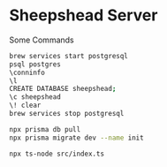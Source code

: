 # Sheepshead Server

Some Commands

```bash
brew services start postgresql
psql postgres
\conninfo
\l
CREATE DATABASE sheepshead;
\c sheepshead
\! clear
brew services stop postgresql

npx prisma db pull
npx prisma migrate dev --name init

npx ts-node src/index.ts
```
